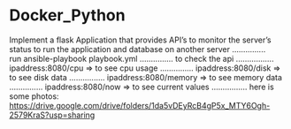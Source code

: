 # Docker_Python
Implement a flask Application that provides API’s to monitor the server’s status
to run the application and database on another server ...............  
run ansible-playbook playbook.yml  ...............
to check the api .................
ipaddress:8080/cpu => to see cpu usage ...............
ipaddress:8080/disk => to see disk data ................
ipaddress:8080/memory => to see memory data ............... 
ipaddress:8080/now => to see current values ................
here is some photos:
https://drive.google.com/drive/folders/1da5vDEyRcB4gP5x_MTY6Ogh-2579KraS?usp=sharing

